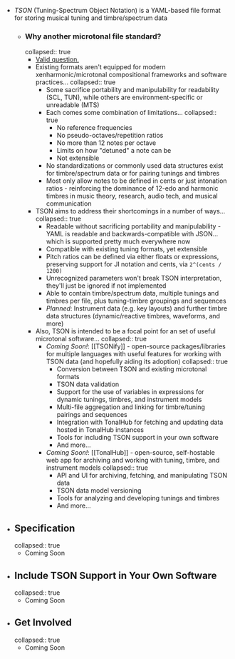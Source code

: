 - *TSON* (Tuning-Spectrum Object Notation) is a YAML-based file format for storing musical tuning and timbre/spectrum data
	- ### Why another microtonal file standard?
	  collapsed:: true
		- [Valid question.](https://xkcd.com/927/)
		- Existing formats aren't equipped for modern xenharmonic/microtonal compositional frameworks and software practices...
		  collapsed:: true
			- Some sacrifice portability and manipulability for readability (SCL, TUN), while others are environment-specific or unreadable (MTS)
			- Each comes some combination of limitations...
			  collapsed:: true
				- No reference frequencies
				- No pseudo-octaves/repetition ratios
				- No more than 12 notes per octave
				- Limits on how "detuned" a note can be
				- Not extensible
			- No standardizations or commonly used data structures exist for timbre/spectrum data or for pairing tunings and timbres
			- Most only allow notes to be defined in cents or just intonation ratios - reinforcing the dominance of 12-edo and harmonic timbres in music theory, research, audio tech, and musical communication
		- TSON aims to address their shortcomings in a number of ways...
		  collapsed:: true
			- Readable without sacrificing portability and manipulability - YAML is readable and backwards-compatible with JSON... which is supported pretty much everywhere now
			- Compatible with existing tuning formats, yet extensible
			- Pitch ratios can be defined via either floats or expressions, preserving support for JI notation and cents, via `2^(cents / 1200)`
			- Unrecognized parameters won't break TSON interpretation, they'll just be ignored if not implemented
			- Able to contain timbre/spectrum data, multiple tunings and timbres per file, plus tuning-timbre groupings and sequences
			- *Planned*: Instrument data (e.g. key layouts) and further timbre data structures (dynamic/reactive timbres, waveforms, and more)
		- Also, TSON is intended to be a focal point for an set of useful microtonal software...
		  collapsed:: true
			- *Coming Soon!*: [[TSONify]] - open-source packages/libraries for multiple languages with useful features for working with TSON data (and hopefully aiding its adoption)
			  collapsed:: true
				- Conversion between TSON and existing microtonal formats
				- TSON data validation
				- Support for the use of variables in expressions for dynamic tunings, timbres, and instrument models
				- Multi-file aggregation and linking for timbre/tuning pairings and sequences
				- Integration with TonalHub for fetching and updating data hosted in TonalHub instances
				- Tools for including TSON support in your own software
				- And more...
			- *Coming Soon!*: [[TonalHub]] - open-source, self-hostable web app for archiving and working with tuning, timbre, and instrument models
			  collapsed:: true
				- API and UI for archiving, fetching, and manipulating TSON data
				- TSON data model versioning
				- Tools for analyzing and developing tunings and timbres
				- And more...
- ## Specification
  collapsed:: true
	- Coming Soon
- ## Include TSON Support in Your Own Software
  collapsed:: true
	- Coming Soon
- ## Get Involved
  collapsed:: true
	- Coming Soon